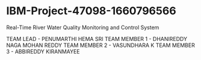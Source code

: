 # IBM-Project-47098-1660796566
Real-Time River Water Quality Monitoring and Control System


TEAM LEAD - PENUMARTHI HEMA SRI
 TEAM MEMBER 1 - DHANIREDDY NAGA MOHAN REDDY
TEAM MEMBER 2 - VASUNDHARA K
TEAM MEMBER 3 - ABBIREDDY KIRANMAYEE
